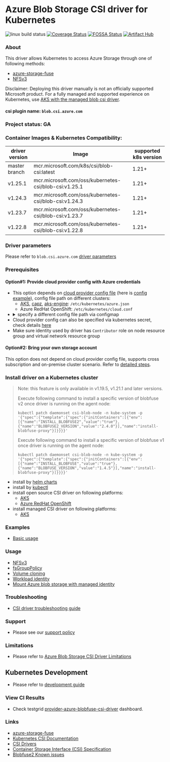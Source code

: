 # Azure Blob Storage CSI driver for Kubernetes
![linux build status](https://github.com/kubernetes-sigs/blob-csi-driver/actions/workflows/linux.yaml/badge.svg)
[![Coverage Status](https://coveralls.io/repos/github/kubernetes-sigs/blob-csi-driver/badge.svg?branch=master)](https://coveralls.io/github/kubernetes-sigs/blob-csi-driver?branch=master)
[![FOSSA Status](https://app.fossa.io/api/projects/git%2Bgithub.com%2Fkubernetes-sigs%2Fblob-csi-driver.svg?type=shield)](https://app.fossa.io/projects/git%2Bgithub.com%2Fkubernetes-sigs%2Fblob-csi-driver?ref=badge_shield)
[![Artifact Hub](https://img.shields.io/endpoint?url=https://artifacthub.io/badge/repository/blob-csi-driver)](https://artifacthub.io/packages/search?repo=blob-csi-driver)

### About
This driver allows Kubernetes to access Azure Storage through one of following methods:
 - [azure-storage-fuse](https://github.com/Azure/azure-storage-fuse)
 - [NFSv3](https://docs.microsoft.com/en-us/azure/storage/blobs/network-file-system-protocol-support)
 
Disclaimer: Deploying this driver manually is not an officially supported Microsoft product. For a fully managed and supported experience on Kubernetes, use [AKS with the managed blob csi driver](https://learn.microsoft.com/en-us/azure/aks/azure-blob-csi).

#### csi plugin name: `blob.csi.azure.com`

### Project status: GA

### Container Images & Kubernetes Compatibility:
|driver version  |Image                                                 | supported k8s version |
|----------------|------------------------------------------------------|-----------------------|
|master branch   |mcr.microsoft.com/k8s/csi/blob-csi:latest             | 1.21+                 |
|v1.25.1         |mcr.microsoft.com/oss/kubernetes-csi/blob-csi:v1.25.1 | 1.21+                 |
|v1.24.3         |mcr.microsoft.com/oss/kubernetes-csi/blob-csi:v1.24.3 | 1.21+                 |
|v1.23.7         |mcr.microsoft.com/oss/kubernetes-csi/blob-csi:v1.23.7 | 1.21+                 |
|v1.22.8         |mcr.microsoft.com/oss/kubernetes-csi/blob-csi:v1.22.8 | 1.21+                 |

### Driver parameters
Please refer to `blob.csi.azure.com` [driver parameters](./docs/driver-parameters.md)

### Prerequisites
#### Option#1: Provide cloud provider config with Azure credentials
 - This option depends on [cloud provider config file](https://github.com/kubernetes/cloud-provider-azure/blob/master/docs/cloud-provider-config.md) (here is [config example](./deploy/example/azure.json)), config file path on different clusters:
   - [AKS](https://docs.microsoft.com/en-us/azure/aks/), [capz](https://github.com/kubernetes-sigs/cluster-api-provider-azure), [aks-engine](https://github.com/Azure/aks-engine): `/etc/kubernetes/azure.json`
   - Azure RedHat OpenShift: `/etc/kubernetes/cloud.conf`
 - <details> <summary>specify a different config file path via configmap</summary></br>create configmap "azure-cred-file" before driver starts up</br><pre>kubectl create configmap azure-cred-file --from-literal=path="/etc/kubernetes/cloud.conf" --from-literal=path-windows="C:\\k\\cloud.conf" -n kube-system</pre></details>
 - Cloud provider config can also be specified via kubernetes secret, check details [here](./docs/read-from-secret.md)
 - Make sure identity used by driver has `Contributor` role on node resource group and virtual network resource group

#### Option#2: Bring your own storage account
This option does not depend on cloud provider config file, supports cross subscription and on-premise cluster scenario. Refer to [detailed steps](./deploy/example/e2e_usage.md#option2-bring-your-own-storage-account).

### Install driver on a Kubernetes cluster
> Note: this feature is only available in v1.19.5, v1.21.1 and later versions.
>
> Execute following command to install a specific version of blobfuse v2 once driver is running on the agent node:
> ```console
> kubectl patch daemonset csi-blob-node -n kube-system -p '{"spec":{"template":{"spec":{"initContainers":[{"env":[{"name":"INSTALL_BLOBFUSE2","value":"true"},{"name":"BLOBFUSE2_VERSION","value":"2.4.0"}],"name":"install-blobfuse-proxy"}]}}}}'
> ```
>
> Execute following command to install a specific version of blobfuse v1 once driver is running on the agent node:
> ```console
> kubectl patch daemonset csi-blob-node -n kube-system -p '{"spec":{"template":{"spec":{"initContainers":[{"env":[{"name":"INSTALL_BLOBFUSE","value":"true"},{"name":"BLOBFUSE_VERSION","value":"1.4.5"}],"name":"install-blobfuse-proxy"}]}}}}'
> ```

 - install by [helm charts](./charts)
 - install by [kubectl](./docs/install-blob-csi-driver.md)
 - install open source CSI driver on following platforms:
   - [AKS](./docs/install-driver-on-aks.md)
   - [Azure RedHat OpenShift](https://github.com/ezYakaEagle442/aro-pub-storage/blob/master/setup-store-CSI-driver-azure-blob.md)
 - install managed CSI driver on following platforms:
   - [AKS](https://learn.microsoft.com/en-us/azure/aks/azure-blob-csi)

### Examples
 - [Basic usage](./deploy/example/e2e_usage.md)

### Usage
 - [NFSv3](./deploy/example/nfs)
 - [fsGroupPolicy](./deploy/example/fsgroup)
 - [Volume cloning](./deploy/example/cloning)
 - [Workload identity](./docs/workload-identity-static-pv-mount.md)
 - [Mount Azure blob storage with managed identity](./deploy/example/blobfuse-mi)

### Troubleshooting
 - [CSI driver troubleshooting guide](./docs/csi-debug.md)

### Support
 - Please see our [support policy][support-policy]

### Limitations
 - Please refer to [Azure Blob Storage CSI Driver Limitations](./docs/limitations.md)

## Kubernetes Development
 - Please refer to [development guide](./docs/csi-dev.md)

### View CI Results
 - Check testgrid [provider-azure-blobfuse-csi-driver](https://testgrid.k8s.io/provider-azure-blobfuse-csi-driver) dashboard.

### Links
 - [azure-storage-fuse](https://github.com/Azure/azure-storage-fuse)
 - [Kubernetes CSI Documentation](https://kubernetes-csi.github.io/docs/)
 - [CSI Drivers](https://github.com/kubernetes-csi/drivers)
 - [Container Storage Interface (CSI) Specification](https://github.com/container-storage-interface/spec)
 - [Blobfuse2 Known issues](https://github.com/Azure/azure-storage-fuse/wiki/Blobfuse2-Known-issues)

[support-policy]: support.md
